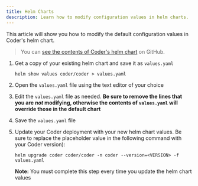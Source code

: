 ```yaml
---
title: Helm Charts
description: Learn how to modify configuration values in helm charts.
---
```


This article will show you how to modify the default configuration values in
Coder's helm chart.

> You can [see the contents of Coder's helm
> chart](https://github.com/cdr/enterprise-helm/blob/master/values.yaml) on
> GitHub.

1. Get a copy of your existing helm chart and save it as `values.yaml`

    ```console
    helm show values coder/coder > values.yaml
    ```

1. Open the `values.yaml` file using the text editor of your choice

1. Edit the `values.yaml` file as needed. **Be sure to remove the lines that you
   are *not* modifying, otherwise the contents of `values.yaml` will override
   those in the default chart**

1. Save the `values.yaml` file

1. Update your Coder deployment with your new helm chart values. Be sure to
   replace the placeholder value in the following command with your Coder
   version):

    ```console
    helm upgrade coder coder/coder -n coder --version=<VERSION> -f values.yaml
    ```

    **Note:** You must complete this step every time you update the helm chart
    values
